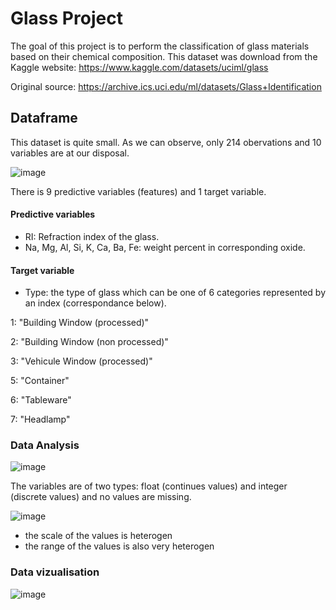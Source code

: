 # Glass Project

The goal of this project is to perform the classification of glass materials based on their chemical composition.
This dataset was download from the Kaggle website: https://www.kaggle.com/datasets/uciml/glass

Original source: https://archive.ics.uci.edu/ml/datasets/Glass+Identification


## Dataframe

This dataset is quite small. As we can observe, only 214 obervations and 10 variables are at our disposal. 

![image](https://user-images.githubusercontent.com/67120829/184669689-7d85f644-1745-4d5c-a40a-471f3e11b274.png)

There is 9 predictive variables (features) and 1 target variable. 
#### Predictive variables
- RI: Refraction index of the glass.
- Na, Mg, Al, Si, K, Ca, Ba, Fe: weight percent in corresponding oxide.

#### Target variable
- Type: the type of glass which can be one of 6 categories represented by an index (correspondance below).
 
1: "Building Window (processed)"

2: "Building Window (non processed)"

3: "Vehicule Window (processed)"

5: "Container"

6: "Tableware"

7: "Headlamp"


### Data Analysis

![image](https://user-images.githubusercontent.com/67120829/184670449-f169c954-bd4a-431a-8ba2-9b4749a070f1.png)

The variables are of two types: float (continues values) and integer (discrete values) and no values are missing.


![image](https://user-images.githubusercontent.com/67120829/184683064-4d68f7ec-eacd-43d2-beb2-c3fb63dca428.png)

- the scale of the values is heterogen
- the range of the values is also very heterogen

### Data vizualisation


![image](https://user-images.githubusercontent.com/67120829/184677530-9fae211e-33d0-41a4-b281-e19dc7d3d897.png)






